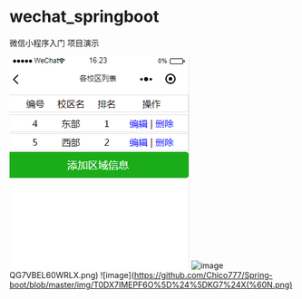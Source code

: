 # wechat_springboot
微信小程序入门
项目演示

![image](https://github.com/Chico777/Spring-boot/blob/master/img/R7Z73K_%5DXP15%7DTQ6WER4~VG%20(1).png)
![image](https://github.com/Chico777/Spring-boot/blob/master/img/%5BO90F6BKT)QG7VBEL60WRLX.png)
![image](https://github.com/Chico777/Spring-boot/blob/master/img/T0DX7IMEPF6O%5D%24%5DKG7%24X(%60N.png)
